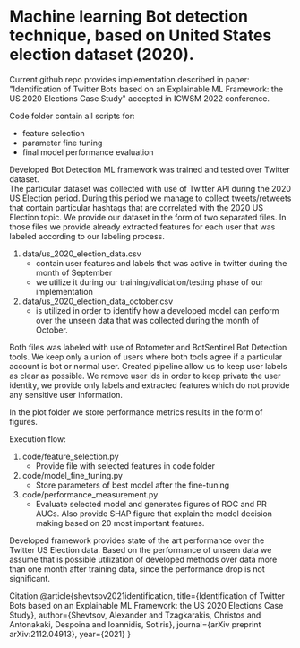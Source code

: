 # Machine learning Bot detection technique, based on United States election dataset (2020).

Current github repo provides implementation described in paper: "Identification of Twitter Bots based on an Explainable ML Framework: the US 2020 Elections Case Study" accepted in ICWSM 2022 conference. 

Code folder contain all scripts for:
- feature selection
- parameter fine tuning
- final model performance evaluation

Developed Bot Detection ML framework was trained and tested over Twitter dataset.\
The particular dataset was collected with use of Twitter API during the 2020 US Election period. During this period we manage to collect tweets/retweets that contain particular hashtags that are correlated with the 2020 US Election topic.
We provide our dataset in the form of two separated files. In those files we provide already extracted features for each user that was labeled according to our labeling process.

1. data/us_2020_election_data.csv
   - contain user features and labels that was active in twitter during the month of September
   - we utilize it during our training/validation/testing phase of our implementation
2. data/us_2020_election_data_october.csv
   - is utilized in order to identify how a developed model can perform over the unseen data that was collected during the month of October.

Both files was labeled with use of Botometer and BotSentinel Bot Detection tools. We keep only a union of users where both tools agree if a particular account is bot or normal user. Created pipeline allow us to keep user labels as clear as possible.
We remove user ids in order to keep private the user identity, we provide only labels and extracted features which do not provide any sensitive user information.

In the plot folder we store performance metrics results in the form of figures.


Execution flow:
1. code/feature_selection.py
   - Provide file with selected features in code folder
2. code/model_fine_tuning.py
   - Store parameters of best model after the fine-tuning
3. code/performance_measurement.py
   - Evaluate selected model and generates figures of ROC and PR AUCs. Also provide SHAP figure that explain the model decision making based on 20 most important features.

Developed framework provides state of the art performance over the Twitter US Election data. Based on the performance of unseen data we assume that is possible utilization of developed methods over data more than one month after training data, since the performance drop is not significant. 

Citation
@article{shevtsov2021identification,
  title={Identification of Twitter Bots based on an Explainable ML Framework: the US 2020 Elections Case Study},
  author={Shevtsov, Alexander and Tzagkarakis, Christos and Antonakaki, Despoina and Ioannidis, Sotiris},
  journal={arXiv preprint arXiv:2112.04913},
  year={2021}
}
